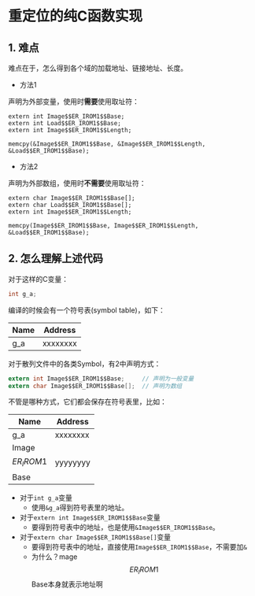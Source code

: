 # 重定位的纯C函数实现

## 1. 难点
难点在于，怎么得到各个域的加载地址、链接地址、长度。

* 方法1

声明为外部变量，使用时**需要**使用取址符：

```
extern int Image$$ER_IROM1$$Base;
extern int Load$$ER_IROM1$$Base;
extern int Image$$ER_IROM1$$Length;

memcpy(&Image$$ER_IROM1$$Base, &Image$$ER_IROM1$$Length, &Load$$ER_IROM1$$Base);
```

* 方法2

声明为外部数组，使用时**不需要**使用取址符：

```
extern char Image$$ER_IROM1$$Base[];
extern char Load$$ER_IROM1$$Base[];
extern int Image$$ER_IROM1$$Length;

memcpy(Image$$ER_IROM1$$Base, Image$$ER_IROM1$$Length, &Load$$ER_IROM1$$Base);
```



## 2. 怎么理解上述代码

 对于这样的C变量：

```c
int g_a;
```

编译的时候会有一个符号表(symbol table)，如下：

| Name | Address  |
| ---- | -------- |
| g_a  | xxxxxxxx |

对于散列文件中的各类Symbol，有2中声明方式：

```c
extern int Image$$ER_IROM1$$Base;     // 声明为一般变量
extern char Image$$ER_IROM1$$Base[];  // 声明为数组
```

不管是哪种方式，它们都会保存在符号表里，比如：

| Name                  | Address  |
| --------------------- | -------- |
| g_a                   | xxxxxxxx |
| Image$$ER_IROM1$$Base | yyyyyyyy |

* 对于`int g_a`变量
  * 使用`&g_a`得到符号表里的地址。
* 对于`extern int Image$$ER_IROM1$$Base`变量
  * 要得到符号表中的地址，也是使用`&Image$$ER_IROM1$$Base`。
* 对于`extern char Image$$ER_IROM1$$Base[]`变量
  * 要得到符号表中的地址，直接使用`Image$$ER_IROM1$$Base`，不需要加`&`
  * 为什么？mage$$ER_IROM1$$Base本身就表示地址啊


